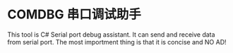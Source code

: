 COMDBG 串口调试助手
======

This tool is C# Serial port debug assistant. It can send and receive data from serial port. The most importment thing is that it is concise and NO AD!
